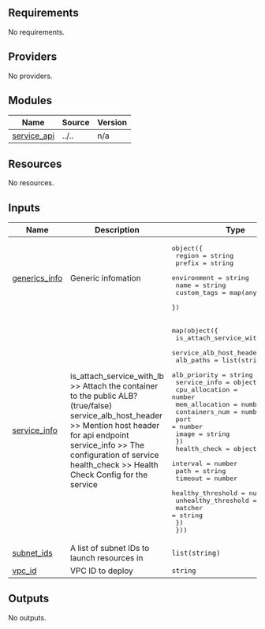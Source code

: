 <!-- BEGIN_TF_DOCS -->
## Requirements

No requirements.

## Providers

No providers.

## Modules

| Name | Source | Version |
|------|--------|---------|
| <a name="module_service_api"></a> [service\_api](#module\_service\_api) | ../.. | n/a |

## Resources

No resources.

## Inputs

| Name | Description | Type | Default | Required |
|------|-------------|------|---------|:--------:|
| <a name="input_generics_info"></a> [generics\_info](#input\_generics\_info) | Generic infomation | <pre>object({<br>    region      = string<br>    prefix      = string<br>    environment = string<br>    name        = string<br>    custom_tags = map(any)<br>  })</pre> | n/a | yes |
| <a name="input_service_info"></a> [service\_info](#input\_service\_info) | is\_attach\_service\_with\_lb >> Attach the container to the public ALB? (true/false)<br>  service\_alb\_host\_header   >> Mention host header for api endpoint<br>  service\_info              >> The configuration of service<br>  health\_check              >> Health Check Config for the service | <pre>map(object({<br>    is_attach_service_with_lb = bool<br>    service_alb_host_header   = string<br>    alb_paths                 = list(string)<br>    alb_priority              = string<br>    service_info = object({<br>      cpu_allocation = number<br>      mem_allocation = number<br>      containers_num = number<br>      port           = number<br>      image          = string<br>    })<br>    health_check = object({<br>      interval            = number<br>      path                = string<br>      timeout             = number<br>      healthy_threshold   = number<br>      unhealthy_threshold = number<br>      matcher             = string<br>    })<br>  }))</pre> | n/a | yes |
| <a name="input_subnet_ids"></a> [subnet\_ids](#input\_subnet\_ids) | A list of subnet IDs to launch resources in | `list(string)` | n/a | yes |
| <a name="input_vpc_id"></a> [vpc\_id](#input\_vpc\_id) | VPC ID to deploy | `string` | n/a | yes |

## Outputs

No outputs.
<!-- END_TF_DOCS -->